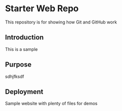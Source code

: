 # Starter Web Repo

This repository is for showing how Git and GitHub work

## Introduction
This is a sample

## Purpose
sdhjfksdf

## Deployment

Sample website with plenty of files for demos
